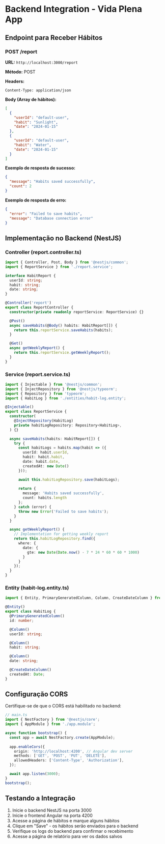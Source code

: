 # Backend Integration - Vida Plena App

## Endpoint para Receber Hábitos

### POST /report

**URL:** `http://localhost:3000/report`

**Método:** POST

**Headers:**
```
Content-Type: application/json
```

**Body (Array de hábitos):**
```json
[
  {
    "userId": "default-user",
    "habit": "Sunlight",
    "date": "2024-01-15"
  },
  {
    "userId": "default-user", 
    "habit": "Water",
    "date": "2024-01-15"
  }
]
```

**Exemplo de resposta de sucesso:**
```json
{
  "message": "Habits saved successfully",
  "count": 2
}
```

**Exemplo de resposta de erro:**
```json
{
  "error": "Failed to save habits",
  "message": "Database connection error"
}
```

## Implementação no Backend (NestJS)

### Controller (report.controller.ts)
```typescript
import { Controller, Post, Body } from '@nestjs/common';
import { ReportService } from './report.service';

interface HabitReport {
  userId: string;
  habit: string;
  date: string;
}

@Controller('report')
export class ReportController {
  constructor(private readonly reportService: ReportService) {}

  @Post()
  async saveHabits(@Body() habits: HabitReport[]) {
    return this.reportService.saveHabits(habits);
  }

  @Get()
  async getWeeklyReport() {
    return this.reportService.getWeeklyReport();
  }
}
```

### Service (report.service.ts)
```typescript
import { Injectable } from '@nestjs/common';
import { InjectRepository } from '@nestjs/typeorm';
import { Repository } from 'typeorm';
import { HabitLog } from './entities/habit-log.entity';

@Injectable()
export class ReportService {
  constructor(
    @InjectRepository(HabitLog)
    private habitLogRepository: Repository<HabitLog>,
  ) {}

  async saveHabits(habits: HabitReport[]) {
    try {
      const habitLogs = habits.map(habit => ({
        userId: habit.userId,
        habit: habit.habit,
        date: habit.date,
        createdAt: new Date()
      }));

      await this.habitLogRepository.save(habitLogs);
      
      return {
        message: 'Habits saved successfully',
        count: habits.length
      };
    } catch (error) {
      throw new Error('Failed to save habits');
    }
  }

  async getWeeklyReport() {
    // Implementation for getting weekly report
    return this.habitLogRepository.find({
      where: {
        date: {
          gte: new Date(Date.now() - 7 * 24 * 60 * 60 * 1000)
        }
      }
    });
  }
}
```

### Entity (habit-log.entity.ts)
```typescript
import { Entity, PrimaryGeneratedColumn, Column, CreateDateColumn } from 'typeorm';

@Entity()
export class HabitLog {
  @PrimaryGeneratedColumn()
  id: number;

  @Column()
  userId: string;

  @Column()
  habit: string;

  @Column()
  date: string;

  @CreateDateColumn()
  createdAt: Date;
}
```

## Configuração CORS

Certifique-se de que o CORS está habilitado no backend:

```typescript
// main.ts
import { NestFactory } from '@nestjs/core';
import { AppModule } from './app.module';

async function bootstrap() {
  const app = await NestFactory.create(AppModule);
  
  app.enableCors({
    origin: 'http://localhost:4200', // Angular dev server
    methods: ['GET', 'POST', 'PUT', 'DELETE'],
    allowedHeaders: ['Content-Type', 'Authorization'],
  });

  await app.listen(3000);
}
bootstrap();
```

## Testando a Integração

1. Inicie o backend NestJS na porta 3000
2. Inicie o frontend Angular na porta 4200
3. Acesse a página de hábitos e marque alguns hábitos
4. Clique em "Save" - os hábitos serão enviados para o backend
5. Verifique os logs do backend para confirmar o recebimento
6. Acesse a página de relatório para ver os dados salvos 